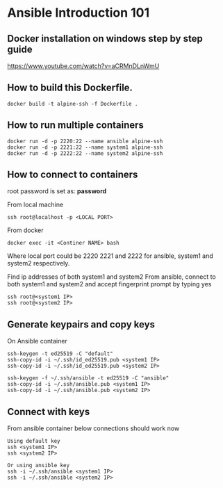 # Ansible Introduction 101

## Docker installation on windows step by step guide
https://www.youtube.com/watch?v=aCRMnDLnWmU

##  How to build this Dockerfile.
```
docker build -t alpine-ssh -f Dockerfile .
```

## How to run multiple containers
```
docker run -d -p 2220:22 --name ansible alpine-ssh
docker run -d -p 2221:22 --name system1 alpine-ssh
docker run -d -p 2222:22 --name system2 alpine-ssh
```


## How to connect to containers
root password is set as: **password**

From local machine
```
ssh root@localhost -p <LOCAL PORT>
```

From docker
```
docker exec -it <Continer NAME> bash
```
Where local port could be 2220 2221 and 2222 for ansible, system1 and system2 respectively.

Find ip addresses of both system1 and system2 
From ansible, connect to both system1 and system2 and accept fingerprint prompt by typing yes
```
ssh root@<system1 IP>
ssh root@<system2 IP>
```

## Generate keypairs and copy keys
On Ansible container
```
ssh-keygen -t ed25519 -C "default"
ssh-copy-id -i ~/.ssh/id_ed25519.pub <system1 IP>
ssh-copy-id -i ~/.ssh/id_ed25519.pub <system2 IP>

ssh-keygen -f ~/.ssh/ansible -t ed25519 -C "ansible"
ssh-copy-id -i ~/.ssh/ansible.pub <system1 IP>
ssh-copy-id -i ~/.ssh/ansible.pub <system2 IP>
```

## Connect with keys
From ansible container below connections should work now
```
Using default key
ssh <system1 IP>
ssh <system2 IP>

Or using ansible key
ssh -i ~/.ssh/ansible <system1 IP>
ssh -i ~/.ssh/ansible <system2 IP>
```